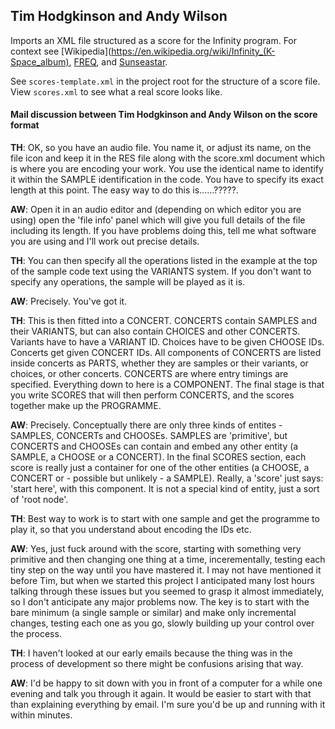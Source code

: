 ## Tim Hodgkinson and Andy Wilson

Imports an XML file structured as a score for the Infinity program.
For context see [Wikipedia](https://en.wikipedia.org/wiki/Infinity_(K-Space_album),  [FREQ](https://freq.org.uk/reviews/kspace-infinity/), and [Sunseastar](http://www.sunseastar.com/kspaceinfinity.html).

See `scores-template.xml` in the project root for the structure of a score file. View `scores.xml` to see what a real score looks like. 

#### Mail discussion between Tim Hodgkinson and Andy Wilson on the score format

**TH**: OK, so you have an audio file. You name it, or adjust its name, on the file icon and keep it in the RES file along with the score.xml document which is where you are encoding your work. You use the identical name to identify it within the SAMPLE identification in the code. You have to specify its exact length at this point. The easy way to do this is......?????.

**AW**: Open it in an audio editor and (depending on which editor you are using) open the 'file info' panel which will give you full details of the file including its length. If you have problems doing this, tell me what software you are using and I'll work out precise details.

**TH**: You can then specify all the operations listed in the example at the top of the sample code text using the VARIANTS system. If you don't want to specify any operations, the sample will be played as it is.

**AW**: Precisely. You've got it.

**TH**: This is then fitted into a CONCERT. CONCERTS contain SAMPLES and their VARIANTS, but can also contain CHOICES and other CONCERTS. Variants have to have a VARIANT ID. Choices have to be given CHOOSE IDs. Concerts get given CONCERT IDs. All components of CONCERTS are listed inside concerts as PARTS, whether they are samples or their variants, or choices, or other concerts. CONCERTS are where entry timings are specified. Everything down to here is a COMPONENT. The final stage is that you write SCORES that will then perform CONCERTS, and the scores together make up the PROGRAMME.

**AW**: Precisely. Conceptually there are only three kinds of entites - SAMPLES, CONCERTs and CHOOSEs. SAMPLES are 'primitive', but CONCERTS and CHOOSEs can contain and embed any other entity (a SAMPLE, a CHOOSE or a CONCERT). In the final SCORES section, each score is really just a container for one of the other entities (a CHOOSE, a CONCERT or - possible but unlikely - a SAMPLE). Really, a 'score' just says: 'start here', with this component. It is not a special kind of entity, just a sort of 'root node'.

**TH**: Best way to work is to start with one sample and get the programme to play it, so that you understand about encoding the IDs etc.

**AW**: Yes, just fuck around with the score, starting with something very primitive and then changing one thing at a time, incerementally, testing each tiny step on the way until you have mastered it. I may not have mentioned it before Tim, but when we started this project I anticipated many lost hours talking through these issues but you seemed to grasp it almost immediately, so I don't anticipate any major problems now. The key is to start with the bare minimum (a single sample or similar) and make only incremental changes, testing each one as you go, slowly building up your control over the process.

**TH**: I haven't looked at our early emails because the thing was in the process of development so there might be confusions arising that way.

**AW**: I'd be happy to sit down with you in front of a computer for a while one evening and talk you through it again. It would be easier to start with that than explaining everything by email. I'm sure you'd be up and running with it within minutes.


